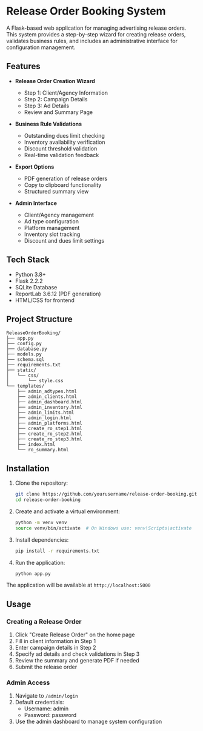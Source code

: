 # Release Order Booking System

A Flask-based web application for managing advertising release orders. This system provides a step-by-step wizard for creating release orders, validates business rules, and includes an administrative interface for configuration management.

## Features

- **Release Order Creation Wizard**
  - Step 1: Client/Agency Information
  - Step 2: Campaign Details
  - Step 3: Ad Details
  - Review and Summary Page

- **Business Rule Validations**
  - Outstanding dues limit checking
  - Inventory availability verification
  - Discount threshold validation
  - Real-time validation feedback

- **Export Options**
  - PDF generation of release orders
  - Copy to clipboard functionality
  - Structured summary view

- **Admin Interface**
  - Client/Agency management
  - Ad type configuration
  - Platform management
  - Inventory slot tracking
  - Discount and dues limit settings

## Tech Stack

- Python 3.8+
- Flask 2.2.2
- SQLite Database
- ReportLab 3.6.12 (PDF generation)
- HTML/CSS for frontend

## Project Structure

```
ReleaseOrderBooking/
├── app.py
├── config.py
├── database.py
├── models.py
├── schema.sql
├── requirements.txt
├── static/
│   └── css/
│       └── style.css
└── templates/
    ├── admin_adtypes.html
    ├── admin_clients.html
    ├── admin_dashboard.html
    ├── admin_inventory.html
    ├── admin_limits.html
    ├── admin_login.html
    ├── admin_platforms.html
    ├── create_ro_step1.html
    ├── create_ro_step2.html
    ├── create_ro_step3.html
    ├── index.html
    └── ro_summary.html
```

## Installation

1. Clone the repository:
   ```bash
   git clone https://github.com/yourusername/release-order-booking.git
   cd release-order-booking
   ```

2. Create and activate a virtual environment:
   ```bash
   python -m venv venv
   source venv/bin/activate  # On Windows use: venv\Scripts\activate
   ```

3. Install dependencies:
   ```bash
   pip install -r requirements.txt
   ```

4. Run the application:
   ```bash
   python app.py
   ```

The application will be available at `http://localhost:5000`

## Usage

### Creating a Release Order

1. Click "Create Release Order" on the home page
2. Fill in client information in Step 1
3. Enter campaign details in Step 2
4. Specify ad details and check validations in Step 3
5. Review the summary and generate PDF if needed
6. Submit the release order

### Admin Access

1. Navigate to `/admin/login`
2. Default credentials:
   - Username: admin
   - Password: password
3. Use the admin dashboard to manage system configuration



